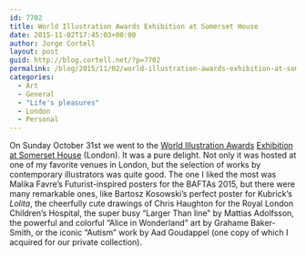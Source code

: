 ```yaml
---
id: 7702
title: World Illustration Awards Exhibition at Somerset House
date: 2015-11-02T17:45:03+00:00
author: Jorge Cortell
layout: post
guid: http://blog.cortell.net/?p=7702
permalink: /blog/2015/11/02/world-illustration-awards-exhibition-at-somerset-house/
categories:
  - Art
  - General
  - "Life's pleasures"
  - London
  - Personal
---
```

On Sunday October 31st we went to the <a href="http://www.theaoi.com/awards/" target="_blank">World Illustration Awards</a> <a href="http://www.somersethouse.org.uk/about/press/press-releases/world-illustration-awards-2015-exhibition" target="_blank">Exhibition at Somerset House</a> (London). It was a pure delight. Not only it was hosted at one of my favorite venues in London, but the selection of works by contemporary illustrators was quite good. The one I liked the most was Malika Favre’s Futurist-inspired posters for the BAFTAs 2015, but there were many remarkable ones, like Bartosz Kosowski&#8217;s perfect poster for Kubrick&#8217;s _Lolita_, the cheerfully cute drawings of Chris Haughton for the Royal London Children&#8217;s Hospital, the super busy &#8220;Larger Than line&#8221; by Mattias Adolfsson, the powerful and colorful &#8220;Alice in Wonderland&#8221; art by Grahame Baker-Smith, or the iconic &#8220;Autism&#8221; work by Aad Goudappel (one copy of which I acquired for our private collection).
